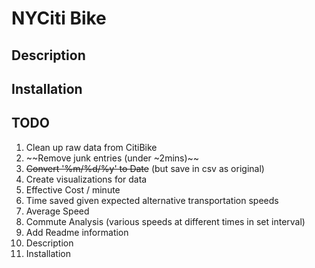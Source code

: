 NYCiti Bike
===========

Description
-----------

Installation
-----------

TODO
-----------
1. Clean up raw data from CitiBike
  1. ~~Remove junk entries (under ~2mins)~~
  2. ~~Convert '%m/%d/%y' to Date~~ (but save in csv as original)
2. Create visualizations for data
  1. Effective Cost / minute
  2. Time saved given expected alternative transportation speeds
  3. Average Speed
  4. Commute Analysis (various speeds at different times in set interval)
3. Add Readme information
  1. Description
  2. Installation
